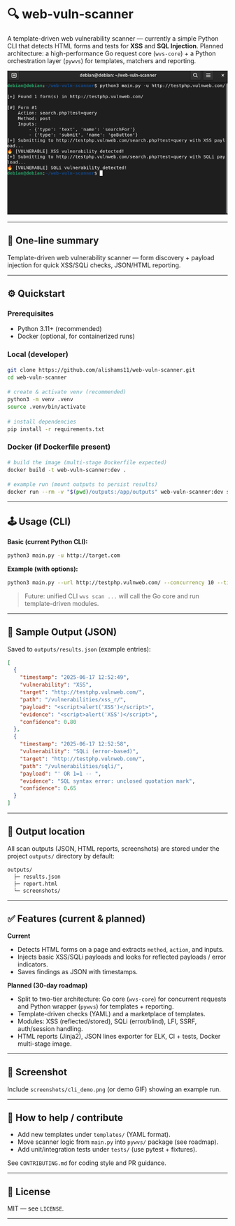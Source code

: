 # 🔍 web-vuln-scanner

A template-driven web vulnerability scanner — currently a simple Python CLI that detects HTML forms and tests for **XSS** and **SQL Injection**. Planned architecture: a high-performance Go request core (`wvs-core`) + a Python orchestration layer (`pywvs`) for templates, matchers and reporting.

![CLI Demo](screenshots/cli_demo.png)

---

## 🚀 One-line summary
Template-driven web vulnerability scanner — form discovery + payload injection for quick XSS/SQLi checks, JSON/HTML reporting.

---

## ⚙️ Quickstart

### Prerequisites
- Python 3.11+ (recommended)
- Docker (optional, for containerized runs)

### Local (developer)
```bash
git clone https://github.com/alishams11/web-vuln-scanner.git
cd web-vuln-scanner

# create & activate venv (recommended)
python3 -m venv .venv
source .venv/bin/activate

# install dependencies
pip install -r requirements.txt
```

### Docker (if Dockerfile present)
```bash
# build the image (multi-stage Dockerfile expected)
docker build -t web-vuln-scanner:dev .

# example run (mount outputs to persist results)
docker run --rm -v "$(pwd)/outputs:/app/outputs" web-vuln-scanner:dev scan --target http://localhost:8080 --template templates/xss.yaml --output /app/outputs/report.json
```

---

## 🕹️ Usage (CLI)

**Basic (current Python CLI):**
```bash
python3 main.py -u http://target.com
```

**Example (with options):**
```bash
python3 main.py --url http://testphp.vulnweb.com/ --concurrency 10 --timeout 10 --output outputs/results.json
```

> Future: unified CLI `wvs scan ...` will call the Go core and run template-driven modules.

---

## 📝 Sample Output (JSON)
Saved to `outputs/results.json` (example entries):

```json
[
  {
    "timestamp": "2025-06-17 12:52:49",
    "vulnerability": "XSS",
    "target": "http://testphp.vulnweb.com/",
    "path": "/vulnerabilities/xss_r/",
    "payload": "<script>alert('XSS')</script>",
    "evidence": "<script>alert('XSS')</script>",
    "confidence": 0.80
  },
  {
    "timestamp": "2025-06-17 12:52:58",
    "vulnerability": "SQLi (error-based)",
    "target": "http://testphp.vulnweb.com/",
    "path": "/vulnerabilities/sqli/",
    "payload": "' OR 1=1 -- ",
    "evidence": "SQL syntax error: unclosed quotation mark",
    "confidence": 0.65
  }
]
```

---

## 📁 Output location
All scan outputs (JSON, HTML reports, screenshots) are stored under the project `outputs/` directory by default:

```
outputs/
  ├─ results.json
  ├─ report.html
  └─ screenshots/
```

---

## ✅ Features (current & planned)

**Current**
- Detects HTML forms on a page and extracts `method`, `action`, and inputs.
- Injects basic XSS/SQLi payloads and looks for reflected payloads / error indicators.
- Saves findings as JSON with timestamps.

**Planned (30-day roadmap)**
- Split to two-tier architecture: Go core (`wvs-core`) for concurrent requests and Python wrapper (`pywvs`) for templates + reporting.
- Template-driven checks (YAML) and a marketplace of templates.
- Modules: XSS (reflected/stored), SQLi (error/blind), LFI, SSRF, auth/session handling.
- HTML reports (Jinja2), JSON lines exporter for ELK, CI + tests, Docker multi-stage image.

---

## 📸 Screenshot
Include `screenshots/cli_demo.png` (or demo GIF) showing an example run.

---

## 🧭 How to help / contribute
- Add new templates under `templates/` (YAML format).
- Move scanner logic from `main.py` into `pywvs/` package (see roadmap).
- Add unit/integration tests under `tests/` (use pytest + fixtures).

See `CONTRIBUTING.md` for coding style and PR guidance.

---

## 📝 License
MIT — see `LICENSE`.

---
